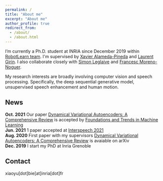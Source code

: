 ```yaml
---
permalink: /
title: "About me"
excerpt: "About me"
author_profile: true
redirect_from: 
  - /about/
  - /about.html
---
```


I’m currently a Ph.D. student at INRIA since December 2019 within [RobotLearn team](https://team.inria.fr/robotlearn/). I'm supervised by [Xavier Alameda-Pineda](http://xavirema.eu/) and [Laurent Girin](http://www.gipsa-lab.grenoble-inp.fr/~laurent.girin/cv_en.html). I also collaborate closely with [Simon Leglaive](https://sleglaive.github.io/index.html) and [Francesc Moreno-Noguer](http://www.iri.upc.edu/people/fmoreno/).

My research interests are broadly involving computer vision and speech processing. Specifically, the deep sequential generative model, unsupervised speech enhancement and human motion.


## News  
**Oct. 2021** Our paper [Dynamical Variational Autoencoders: A Comprehensive Review](https://arxiv.org/abs/2008.12595) is accepted by [Foundations and Trends in Machine Learning](https://www.nowpublishers.com/MAL)  
**Jun. 2021** 1 paper accepted at [Interspeech 2021](https://www.interspeech2021.org/)  
**Aug. 2020** First paper with my supervisors [Dynamical Variational Autoencoders: A Comprehensive Review](https://arxiv.org/abs/2008.12595) is avaiable on arXiv  
**Dec. 2019** I start my PhD at Inria Grenoble


## Contact

xiaoyu[dot]bie[at]inria[dot]fr
